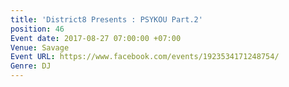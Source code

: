 ```yaml
---
title: 'District8 Presents : PSYKOU Part.2'
position: 46
Event date: 2017-08-27 07:00:00 +07:00
Venue: Savage
Event URL: https://www.facebook.com/events/1923534171248754/
Genre: DJ
---
```


